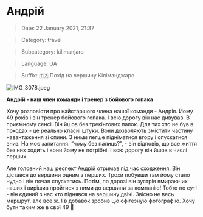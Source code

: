 # Андрій

> Date: 22 January 2021, 21:37

> Category: travel

> Subcategory: kilimanjaro

> Language: UA

> Suffix: 🇹🇿 Похід на вершину Кіліманджаро

![IMG_3078.jpeg](https://res.craft.do/user/full/b5a256f3-51ff-c8e5-10fe-9343b6a0451d/1EE38A6A-1F76-4925-BBBD-3E8FA7C3CAFB_2/IMG_3078.jpeg)

**Андрій - наш член команди і тренер з бойового гопака**

Хочу розповісти про найстаршого члена нашої команди - Андрія. Йому 49 років і він тренер бойового гопака. І всю дорогу він нас дивував. В приємному сенсі. Він йшов без трекінгових палок. Для тих хто не був в походах - це реально класні штуки. Вони дозволяють змістити частину навантаження зі спини. З ними легше підніматися вгору і спускатися вниз. На моє запитання: “чому без палиць?”, - він відповів, що все життя без них ходить і вони йому не потрібні. І всю дорогу він йшов в числі перших.

Але головний наш респект Андрій отримав під час сходження. Він дістався до вершини одним з перших. Трохи побувши там йому стало нудно і він почав спускатись. Потім, по дорозі він зустрів вмираючих наших і вирішив пройтися з ними до вершини за компанію! Тобто по суті - він єдиний з нас хто піднявся на вершину двічі. Звісно не весь маршрут, але все ж. І в добавок зробив цю офігезную фотографію. Хочу бути таким же в свої 49 💪

